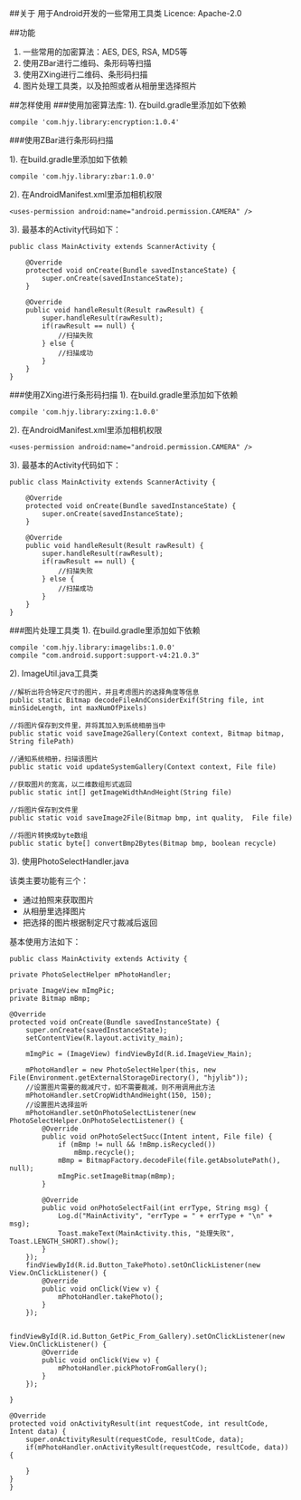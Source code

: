 ##关于
    用于Android开发的一些常用工具类
    Licence: Apache-2.0

##功能
1. 一些常用的加密算法：AES, DES, RSA, MD5等
2. 使用ZBar进行二维码、条形码等扫描
3. 使用ZXing进行二维码、条形码扫描
4. 图片处理工具类，以及拍照或者从相册里选择照片

##怎样使用
###使用加密算法库:
1). 在build.gradle里添加如下依赖

	compile 'com.hjy.library:encryption:1.0.4'

###使用ZBar进行条形码扫描
		
1). 在build.gradle里添加如下依赖

	compile 'com.hjy.library:zbar:1.0.0'	
2). 在AndroidManifest.xml里添加相机权限

	<uses-permission android:name="android.permission.CAMERA" />
3). 最基本的Activity代码如下：

	public class MainActivity extends ScannerActivity {

    	@Override
    	protected void onCreate(Bundle savedInstanceState) {
        	super.onCreate(savedInstanceState);
    	}

    	@Override
    	public void handleResult(Result rawResult) {
        	super.handleResult(rawResult);
        	if(rawResult == null) {
        		//扫描失败
        	} else {
        		//扫描成功
        	}
    	}
	}
		

###使用ZXing进行条形码扫描
1). 在build.gradle里添加如下依赖

	compile 'com.hjy.library:zxing:1.0.0'	
2). 在AndroidManifest.xml里添加相机权限

	<uses-permission android:name="android.permission.CAMERA" />
3). 最基本的Activity代码如下：

	public class MainActivity extends ScannerActivity {

    	@Override
    	protected void onCreate(Bundle savedInstanceState) {
        	super.onCreate(savedInstanceState);
    	}

    	@Override
    	public void handleResult(Result rawResult) {
        	super.handleResult(rawResult);
        	if(rawResult == null) {
        		//扫描失败
        	} else {
        		//扫描成功
        	}
    	}
	}

###图片处理工具类
1). 在build.gradle里添加如下依赖

	compile 'com.hjy.library:imagelibs:1.0.0'
	compile "com.android.support:support-v4:21.0.3"

2). ImageUtil.java工具类
	
	//解析出符合特定尺寸的图片，并且考虑图片的选择角度等信息
	public static Bitmap decodeFileAndConsiderExif(String file, int minSideLength, int maxNumOfPixels)
	
	//将图片保存到文件里，并将其加入到系统相册当中
	public static void saveImage2Gallery(Context context, Bitmap bitmap, String filePath)
	
	//通知系统相册，扫描该图片
	public static void updateSystemGallery(Context context, File file)	
	
	//获取图片的宽高，以二维数组形式返回
	public static int[] getImageWidthAndHeight(String file)

	//将图片保存到文件里
	public static void saveImage2File(Bitmap bmp, int quality,  File file)
	
	//将图片转换成byte数组
	public static byte[] convertBmp2Bytes(Bitmap bmp, boolean recycle)


3). 使用PhotoSelectHandler.java
	
该类主要功能有三个：

* 通过拍照来获取图片
* 从相册里选择图片
* 把选择的图片根据制定尺寸裁减后返回

基本使用方法如下：

	public class MainActivity extends Activity {

    private PhotoSelectHelper mPhotoHandler;

    private ImageView mImgPic;
    private Bitmap mBmp;

    @Override
    protected void onCreate(Bundle savedInstanceState) {
        super.onCreate(savedInstanceState);
        setContentView(R.layout.activity_main);

        mImgPic = (ImageView) findViewById(R.id.ImageView_Main);

        mPhotoHandler = new PhotoSelectHelper(this, new File(Environment.getExternalStorageDirectory(), "hjylib"));
        //设置图片需要的裁减尺寸，如不需要裁减，则不用调用此方法
        mPhotoHandler.setCropWidthAndHeight(150, 150);
        //设置图片选择监听
        mPhotoHandler.setOnPhotoSelectListener(new PhotoSelectHelper.OnPhotoSelectListener() {
            @Override
            public void onPhotoSelectSucc(Intent intent, File file) {
                if (mBmp != null && !mBmp.isRecycled())
                    mBmp.recycle();
                mBmp = BitmapFactory.decodeFile(file.getAbsolutePath(), null);
                mImgPic.setImageBitmap(mBmp);
            }
    
            @Override
            public void onPhotoSelectFail(int errType, String msg) {
                Log.d("MainActivity", "errType = " + errType + "\n" + msg);
                Toast.makeText(MainActivity.this, "处理失败", Toast.LENGTH_SHORT).show();
            }
        });
        findViewById(R.id.Button_TakePhoto).setOnClickListener(new View.OnClickListener() {
            @Override
            public void onClick(View v) {
                mPhotoHandler.takePhoto();
            }
        });

        findViewById(R.id.Button_GetPic_From_Gallery).setOnClickListener(new View.OnClickListener() {
            @Override
            public void onClick(View v) {
                mPhotoHandler.pickPhotoFromGallery();
            }
        });

    }

    @Override
    protected void onActivityResult(int requestCode, int resultCode, Intent data) {
        super.onActivityResult(requestCode, resultCode, data);
        if(mPhotoHandler.onActivityResult(requestCode, resultCode, data)) {

        }
    }
    }






